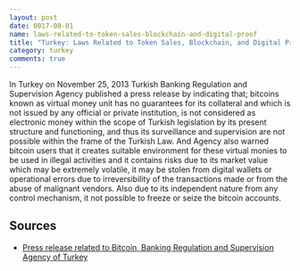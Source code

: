 ```yaml
---
layout: post
date: 0017-08-01
name: laws-related-to-token-sales-blockchain-and-digital-proof
title: "Turkey: Laws Related to Token Sales, Blockchain, and Digital Proof"
category: turkey
comments: true
---
```


In Turkey on November 25, 2013 Turkish Banking Regulation and Supervision Agency published a press release by indicating that; bitcoins known as virtual money unit has no guarantees for its collateral and which is not issued by any official or private institution, is not considered as electronic money within the scope of Turkish legislation by its present structure and functioning, and thus its surveillance and supervision are not possible within the frame of the Turkish Law. And Agency also warned bitcoin users that it creates suitable environment for these virtual monies to be used in illegal activities and it contains risks due to its market value which may be extremely volatile, it may be stolen from digital wallets or operational errors due to irreversibility of the transactions made or from the abuse of malignant vendors. Also due to its independent nature from any control mechanism, it not possible to freeze or seize the bitcoin accounts. 

Sources
---

- [Press release related to Bitcoin, Banking Regulation and Supervision Agency of Turkey](https://www.bddk.org.tr/websitesi/english/announcements/press_releases/12585bitcoin_press_release_eng_3.pdf)
